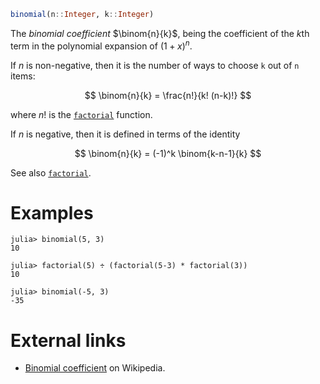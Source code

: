 ```julia
binomial(n::Integer, k::Integer)
```

The *binomial coefficient* $\binom{n}{k}$, being the coefficient of the $k$th term in the polynomial expansion of $(1+x)^n$.

If $n$ is non-negative, then it is the number of ways to choose `k` out of `n` items:

$$
\binom{n}{k} = \frac{n!}{k! (n-k)!}
$$

where $n!$ is the [`factorial`](@ref) function.

If $n$ is negative, then it is defined in terms of the identity

$$
\binom{n}{k} = (-1)^k \binom{k-n-1}{k}
$$

See also [`factorial`](@ref).

# Examples

```jldoctest
julia> binomial(5, 3)
10

julia> factorial(5) ÷ (factorial(5-3) * factorial(3))
10

julia> binomial(-5, 3)
-35
```

# External links

  * [Binomial coefficient](https://en.wikipedia.org/wiki/Binomial_coefficient) on Wikipedia.
